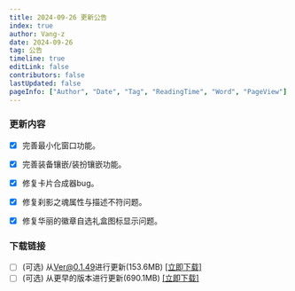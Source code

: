 ```yaml
---
title: 2024-09-26 更新公告
index: true
author: Vang-z
date: 2024-09-26
tag: 公告
timeline: true
editLink: false
contributors: false
lastUpdated: false
pageInfo: ["Author", "Date", "Tag", "ReadingTime", "Word", "PageView"]
---
```


### 更新内容
- [x] 完善<a>最小化窗口</a>功能。
- [x] 完善<a>装备镶嵌/装扮镶嵌</a>功能。
- [x] 修复<a>卡片合成器</a>bug。
- [x] 修复<a>刹影之魂</a>属性与描述不符问题。
- [x] 修复<a>华丽的徽章自选礼盒</a>图标显示问题。


### 下载链接
- [ ] <a>(可选)</a> 从<a>Ver@0.1.49</a>进行更新(153.6MB) [[立即下载]](https://api.noki.icu/pan/cloud189/shareToDown?url=https://cloud.189.cn/web/share?code=2MnQ7zbuuMj2&passCode=eaw8&fileId)
- [ ] <a>(可选)</a> 从<a>更早的版本</a>进行更新(690.1MB) [[立即下载]](https://api.noki.icu/pan/cloud189/shareToDown?url=https://cloud.189.cn/web/share?code=I7JjyyInUnYj&passCode=5kyz&fileId)
